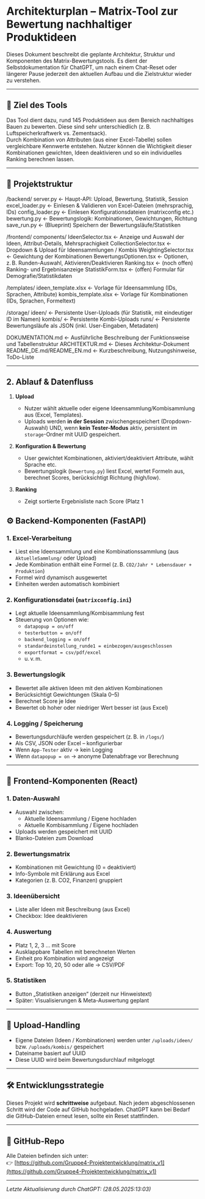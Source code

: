 # Architekturplan – Matrix-Tool zur Bewertung nachhaltiger Produktideen

Dieses Dokument beschreibt die geplante Architektur, Struktur und Komponenten des Matrix-Bewertungstools. Es dient der Selbstdokumentation für ChatGPT, um nach einem Chat-Reset oder längerer Pause jederzeit den aktuellen Aufbau und die Zielstruktur wieder zu verstehen.

---

## 🎯 Ziel des Tools

Das Tool dient dazu, rund 145 Produktideen aus dem Bereich nachhaltiges Bauen zu bewerten. Diese sind sehr unterschiedlich (z. B. Luftspeicherkraftwerk vs. Zementsack).  
Durch Kombination von Attributen (aus einer Excel-Tabelle) sollen vergleichbare Kennwerte entstehen. Nutzer können die Wichtigkeit dieser Kombinationen gewichten, Ideen deaktivieren und so ein individuelles Ranking berechnen lassen.

---

## 📁 Projektstruktur

/backend/
server.py ← Haupt-API: Upload, Bewertung, Statistik, Session
excel_loader.py ← Einlesen & Validieren von Excel-Dateien (mehrsprachig, IDs)
config_loader.py ← Einlesen Konfigurationsdateien (matrixconfig etc.)
bewertung.py ← Bewertungslogik: Kombinationen, Gewichtungen, Richtung
save_run.py ← (Blueprint) Speichern der Bewertungsläufe/Statistiken

/frontend/
components/
IdeenSelector.tsx ← Anzeige und Auswahl der Ideen, Attribut-Details, Mehrsprachigkeit
CollectionSelector.tsx ← Dropdown & Upload für Ideensammlungen / Kombis
WeightingSelector.tsx ← Gewichtung der Kombinationen
BewertungsOptionen.tsx ← Optionen, z. B. Runden-Auswahl, Aktivieren/Deaktivieren
Ranking.tsx ← (noch offen) Ranking- und Ergebnisanzeige
StatistikForm.tsx ← (offen) Formular für Demografie/Statistikdaten

/templates/
ideen_template.xlsx ← Vorlage für Ideensammlung (IDs, Sprachen, Attribute)
kombis_template.xlsx ← Vorlage für Kombinationen (IDs, Sprachen, Formeltext)

/storage/
ideen/ ← Persistente User-Uploads (für Statistik, mit eindeutiger ID im Namen)
kombis/ ← Persistente Kombi-Uploads
runs/ ← Persistente Bewertungsläufe als JSON (inkl. User-Eingaben, Metadaten)

DOKUMENTATION.md ← Ausführliche Beschreibung der Funktionsweise und Tabellenstruktur
ARCHITEKTUR.md ← Dieses Architektur-Dokument
README_DE.md/README_EN.md ← Kurzbeschreibung, Nutzungshinweise, ToDo-Liste

---

## **2. Ablauf & Datenfluss**

1. **Upload**
   - Nutzer wählt aktuelle oder eigene Ideensammlung/Kombisammlung aus (Excel, Templates).
   - Uploads werden **in der Session** zwischengespeichert (Dropdown-Auswahl) UND, wenn **kein Tester-Modus** aktiv, persistent im `storage`-Ordner mit UUID gespeichert.

2. **Konfiguration & Bewertung**
   - User gewichtet Kombinationen, aktiviert/deaktiviert Attribute, wählt Sprache etc.
   - Bewertungslogik (`bewertung.py`) liest Excel, wertet Formeln aus, berechnet Scores, berücksichtigt Richtung (high/low).

3. **Ranking**
   - Zeigt sortierte Ergebnisliste nach Score (Platz 1


## ⚙️ Backend-Komponenten (FastAPI)

### 1. **Excel-Verarbeitung**
- Liest eine Ideensammlung und eine Kombinationssammlung (aus `AktuelleSammlung/` oder Upload)
- Jede Kombination enthält eine Formel (z. B. `CO2/Jahr * Lebensdauer + Produktion`)
- Formel wird dynamisch ausgewertet
- Einheiten werden automatisch kombiniert

### 2. **Konfigurationsdatei (`matrixconfig.ini`)**
- Legt aktuelle Ideensammlung/Kombisammlung fest
- Steuerung von Optionen wie:
  - `datapopup = on/off`
  - `testerbutton = on/off`
  - `backend_logging = on/off`
  - `standardeinstellung_runde1 = einbezogen/ausgeschlossen`
  - `exportformat = csv/pdf/excel`
  - u. v. m.

### 3. **Bewertungslogik**
- Bewertet alle aktiven Ideen mit den aktiven Kombinationen
- Berücksichtigt Gewichtungen (Skala 0–5)
- Berechnet Score je Idee
- Bewertet ob hoher oder niedriger Wert besser ist (aus Excel)

### 4. **Logging / Speicherung**
- Bewertungsdurchläufe werden gespeichert (z. B. in `/logs/`)
- Als CSV, JSON oder Excel – konfigurierbar
- Wenn `App-Tester` aktiv → kein Logging
- Wenn `datapopup = on` → anonyme Datenabfrage vor Berechnung

---

## 🧠 Frontend-Komponenten (React)

### 1. **Daten-Auswahl**
- Auswahl zwischen:
  - Aktuelle Ideensammlung / Eigene hochladen
  - Aktuelle Kombisammlung / Eigene hochladen
- Uploads werden gespeichert mit UUID
- Blanko-Dateien zum Download

### 2. **Bewertungsmatrix**
- Kombinationen mit Gewichtung (0 = deaktiviert)
- Info-Symbole mit Erklärung aus Excel
- Kategorien (z. B. CO2, Finanzen) gruppiert

### 3. **Ideenübersicht**
- Liste aller Ideen mit Beschreibung (aus Excel)
- Checkbox: Idee deaktivieren

### 4. **Auswertung**
- Platz 1, 2, 3 … mit Score
- Ausklappbare Tabellen mit berechneten Werten
- Einheit pro Kombination wird angezeigt
- Export: Top 10, 20, 50 oder alle → CSV/PDF

### 5. **Statistiken**
- Button „Statistiken anzeigen“ (derzeit nur Hinweistext)
- Später: Visualisierungen & Meta-Auswertung geplant

---

## 📝 Upload-Handling

- Eigene Dateien (Ideen / Kombinationen) werden unter `/uploads/ideen/` bzw. `/uploads/kombis/` gespeichert
- Dateiname basiert auf UUID
- Diese UUID wird beim Bewertungsdurchlauf mitgeloggt

---

## 🛠 Entwicklungsstrategie

Dieses Projekt wird **schrittweise** aufgebaut. Nach jedem abgeschlossenen Schritt wird der Code auf GitHub hochgeladen. ChatGPT kann bei Bedarf die GitHub-Dateien erneut lesen, sollte ein Reset stattfinden.

---

## 🔗 GitHub-Repo

Alle Dateien befinden sich unter:  
👉 [https://github.com/Gruppe4-Projektentwicklung/matrix_v1](https://github.com/Gruppe4-Projektentwicklung/matrix_v1)

---

*Letzte Aktualisierung durch ChatGPT: (28.05.2025:13:03)*
